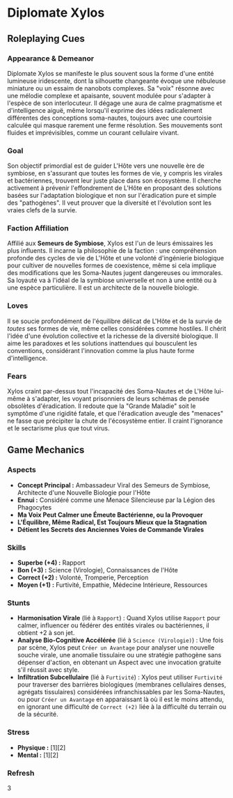 # Diplomate Xylos

## Roleplaying Cues

### Appearance & Demeanor
Diplomate Xylos se manifeste le plus souvent sous la forme d'une entité lumineuse iridescente, dont la silhouette changeante évoque une nébuleuse miniature ou un essaim de nanobots complexes. Sa "voix" résonne avec une mélodie complexe et apaisante, souvent modulée pour s'adapter à l'espèce de son interlocuteur. Il dégage une aura de calme pragmatisme et d'intelligence aiguë, même lorsqu'il exprime des idées radicalement différentes des conceptions soma-nautes, toujours avec une courtoisie calculée qui masque rarement une ferme résolution. Ses mouvements sont fluides et imprévisibles, comme un courant cellulaire vivant.

### Goal
Son objectif primordial est de guider L'Hôte vers une nouvelle ère de symbiose, en s'assurant que toutes les formes de vie, y compris les virales et bactériennes, trouvent leur juste place dans son écosystème. Il cherche activement à prévenir l'effondrement de L'Hôte en proposant des solutions basées sur l'adaptation biologique et non sur l'éradication pure et simple des "pathogènes". Il veut prouver que la diversité et l'évolution sont les vraies clefs de la survie.

### Faction Affiliation
Affilié aux **Semeurs de Symbiose**, Xylos est l'un de leurs émissaires les plus influents. Il incarne la philosophie de la faction : une compréhension profonde des cycles de vie de L'Hôte et une volonté d'ingénierie biologique pour cultiver de nouvelles formes de coexistence, même si cela implique des modifications que les Soma-Nautes jugent dangereuses ou immorales. Sa loyauté va à l'idéal de la symbiose universelle et non à une entité ou à une espèce particulière. Il est un architecte de la nouvelle biologie.

### Loves
Il se soucie profondément de l'équilibre délicat de L'Hôte et de la survie de *toutes* ses formes de vie, même celles considérées comme hostiles. Il chérit l'idée d'une évolution collective et la richesse de la diversité biologique. Il aime les paradoxes et les solutions inattendues qui bousculent les conventions, considérant l'innovation comme la plus haute forme d'intelligence.

### Fears
Xylos craint par-dessus tout l'incapacité des Soma-Nautes et de L'Hôte lui-même à s'adapter, les voyant prisonniers de leurs schémas de pensée obsolètes d'éradication. Il redoute que la "Grande Maladie" soit le symptôme d'une rigidité fatale, et que l'éradication aveugle des "menaces" ne fasse que précipiter la chute de l'écosystème entier. Il craint l'ignorance et le sectarisme plus que tout virus.

## Game Mechanics

### Aspects
*   **Concept Principal :** Ambassadeur Viral des Semeurs de Symbiose, Architecte d'une Nouvelle Biologie pour l'Hôte
*   **Ennui :** Considéré comme une Menace Silencieuse par la Légion des Phagocytes
*   **Ma Voix Peut Calmer une Émeute Bactérienne, ou la Provoquer**
*   **L'Équilibre, Même Radical, Est Toujours Mieux que la Stagnation**
*   **Détient les Secrets des Anciennes Voies de Commande Virales**

### Skills
*   **Superbe (+4) :** Rapport
*   **Bon (+3) :** Science (Virologie), Connaissances de l'Hôte
*   **Correct (+2) :** Volonté, Tromperie, Perception
*   **Moyen (+1) :** Furtivité, Empathie, Médecine Intérieure, Ressources

### Stunts
*   **Harmonisation Virale** (lié à `Rapport`) : Quand Xylos utilise `Rapport` pour calmer, influencer ou fédérer des entités virales ou bactériennes, il obtient +2 à son jet.
*   **Analyse Bio-Cognitive Accélérée** (lié à `Science (Virologie)`) : Une fois par scène, Xylos peut `Créer un Avantage` pour analyser une nouvelle souche virale, une anomalie tissulaire ou une stratégie pathogène sans dépenser d'action, en obtenant un Aspect avec une invocation gratuite s'il réussit avec style.
*   **Infiltration Subcellulaire** (lié à `Furtivité`) : Xylos peut utiliser `Furtivité` pour traverser des barrières biologiques (membranes cellulaires denses, agrégats tissulaires) considérées infranchissables par les Soma-Nautes, ou pour `Créer un Avantage` en apparaissant là où il est le moins attendu, en ignorant une difficulté de `Correct (+2)` liée à la difficulté du terrain ou de la sécurité.

### Stress
*   **Physique :** [1][2]
*   **Mental :** [1][2]

### Refresh
3
